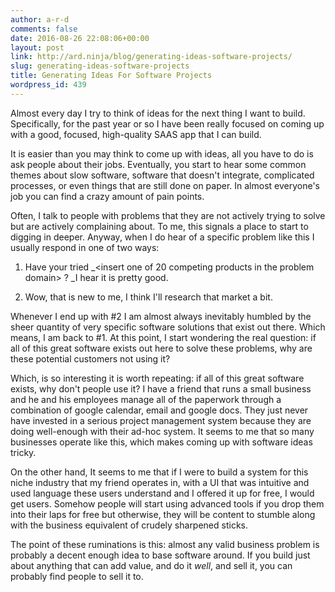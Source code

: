 ```yaml
---
author: a-r-d
comments: false
date: 2016-08-26 22:08:06+00:00
layout: post
link: http://ard.ninja/blog/generating-ideas-software-projects/
slug: generating-ideas-software-projects
title: Generating Ideas For Software Projects
wordpress_id: 439
---
```


Almost every day I try to think of ideas for the next thing I want to build. Specifically, for the past year or so I have been really focused on coming up with a good, focused, high-quality SAAS app that I can build.

It is easier than you may think to come up with ideas, all you have to do is ask people about their jobs. Eventually, you start to hear some common themes about slow software, software that doesn't integrate, complicated processes, or even things that are still done on paper. In almost everyone's job you can find a crazy amount of pain points.

Often, I talk to people with problems that they are not actively trying to solve but are actively complaining about. To me, this signals a place to start to digging in deeper. Anyway, when I do hear of a specific problem like this I usually respond in one of two ways:



 	
  1. Have your tried _<insert one of 20 competing products in the problem domain> ? _I hear it is pretty good.

 	
  2. Wow, that is new to me, I think I'll research that market a bit.


Whenever I end up with #2 I am almost always inevitably humbled by the sheer quantity of very specific software solutions that exist out there. Which means, I am back to #1. At this point, I start wondering the real question: if all of this great software exists out here to solve these problems, why are these potential customers not using it?

Which, is so interesting it is worth repeating: if all of this great software exists, why don't people use it? I have a friend that runs a small business and he and his employees manage all of the paperwork through a combination of google calendar, email and google docs. They just never have invested in a serious project management system because they are doing well-enough with their ad-hoc system. It seems to me that so many businesses operate like this, which makes coming up with software ideas tricky.

On the other hand, It seems to me that if I were to build a system for this niche industry that my friend operates in, with a UI that was intuitive and used language these users understand and I offered it up for free, I would get users. Somehow people will start using advanced tools if you drop them into their laps for free but otherwise, they will be content to stumble along with the business equivalent of crudely sharpened sticks.

The point of these ruminations is this: almost any valid business problem is probably a decent enough idea to base software around. If you build just about anything that can add value, and do it _well_, and sell it, you can probably find people to sell it to.


